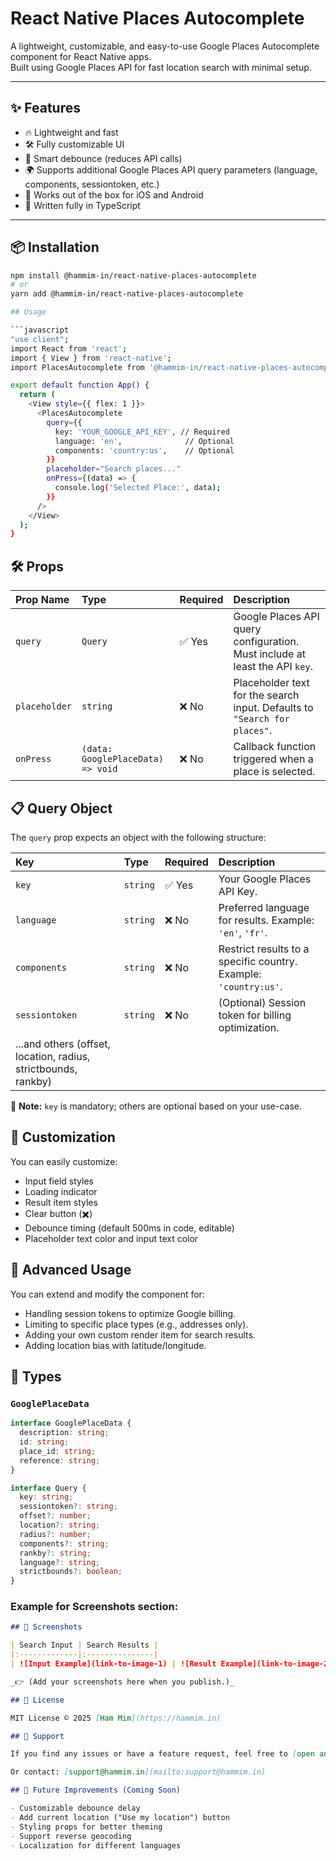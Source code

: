 # React Native Places Autocomplete

A lightweight, customizable, and easy-to-use Google Places Autocomplete component for React Native apps.  
Built using Google Places API for fast location search with minimal setup.

---

## ✨ Features

- 🔥 Lightweight and fast
- 🛠️ Fully customizable UI
- 🧠 Smart debounce (reduces API calls)
- 🌍 Supports additional Google Places API query parameters (language, components, sessiontoken, etc.)
- 🚀 Works out of the box for iOS and Android
- 📝 Written fully in TypeScript

---

## 📦 Installation

```bash
npm install @hammim-in/react-native-places-autocomplete
# or
yarn add @hammim-in/react-native-places-autocomplete

## Usage

```javascript
"use client";
import React from 'react';
import { View } from 'react-native';
import PlacesAutocomplete from '@hammim-in/react-native-places-autocomplete';

export default function App() {
  return (
    <View style={{ flex: 1 }}>
      <PlacesAutocomplete
        query={{
          key: 'YOUR_GOOGLE_API_KEY', // Required
          language: 'en',              // Optional
          components: 'country:us',    // Optional
        }}
        placeholder="Search places..."
        onPress={(data) => {
          console.log('Selected Place:', data);
        }}
      />
    </View>
  );
}
```
## 🛠️ Props

| Prop Name | Type | Required | Description |
|:----------|:-----|:---------|:------------|
| `query` | `Query` | ✅ Yes | Google Places API query configuration. Must include at least the API `key`. |
| `placeholder` | `string` | ❌ No | Placeholder text for the search input. Defaults to `"Search for places"`. |
| `onPress` | `(data: GooglePlaceData) => void` | ❌ No | Callback function triggered when a place is selected. |

## 📋 Query Object

The `query` prop expects an object with the following structure:

| Key | Type | Required | Description |
|:----|:-----|:---------|:------------|
| `key` | `string` | ✅ Yes | Your Google Places API Key. |
| `language` | `string` | ❌ No | Preferred language for results. Example: `'en'`, `'fr'`. |
| `components` | `string` | ❌ No | Restrict results to a specific country. Example: `'country:us'`. |
| `sessiontoken` | `string` | ❌ No | (Optional) Session token for billing optimization. |
| ...and others (offset, location, radius, strictbounds, rankby) |

🔔 **Note:** `key` is mandatory; others are optional based on your use-case.

## 🎨 Customization

You can easily customize:

- Input field styles
- Loading indicator
- Result item styles
- Clear button (✖️)
- Debounce timing (default 500ms in code, editable)
- Placeholder text color and input text color

## 🚀 Advanced Usage

You can extend and modify the component for:

- Handling session tokens to optimize Google billing.
- Limiting to specific place types (e.g., addresses only).
- Adding your own custom render item for search results.
- Adding location bias with latitude/longitude.

## 🧩 Types

### `GooglePlaceData`
```ts
interface GooglePlaceData {
  description: string;
  id: string;
  place_id: string;
  reference: string;
}

interface Query {
  key: string;
  sessiontoken?: string;
  offset?: number;
  location?: string;
  radius?: number;
  components?: string;
  rankby?: string;
  language?: string;
  strictbounds?: boolean;
}

```

### Example for **Screenshots** section:

```markdown
## 📸 Screenshots

| Search Input | Search Results |
|:-------------|:---------------|
| ![Input Example](link-to-image-1) | ![Result Example](link-to-image-2) |

_👉 (Add your screenshots here when you publish.)_

## 📄 License

MIT License © 2025 [Ham Mim](https://hammim.in)

## 🙌 Support

If you find any issues or have a feature request, feel free to [open an issue](https://github.com/hammim-in/react-native-places-autocomplete/issues).

Or contact: [support@hammim.in](mailto:support@hammim.in)

## 🚧 Future Improvements (Coming Soon)

- Customizable debounce delay
- Add current location ("Use my location") button
- Styling props for better theming
- Support reverse geocoding
- Localization for different languages
